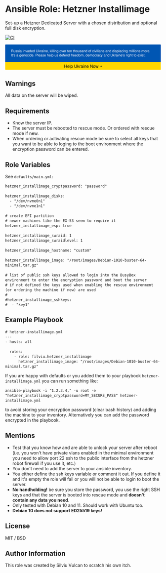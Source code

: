 # Ansible Role: Hetzner Installimage

Set-up a Hetzner Dedicated Server with a chosen distribution and optional full disk encryption.


[![CI](https://github.com/silviuvulcan/ansible-role-hetzner_installimage/workflows/CI/badge.svg?event=push)](https://github.com/silviuvulcan/ansible-role-hetzner_installimage/actions?query=workflow%3ACI)

[![Stand With Ukraine](https://raw.githubusercontent.com/vshymanskyy/StandWithUkraine/main/banner2-direct.svg)](https://stand-with-ukraine.pp.ua)

## Warnings

All data on the server will be wiped.

## Requirements

- Know the server IP.
- The server must be rebooted to rescue mode. Or ordered with rescue mode if new.
- When ordering or activating rescue mode be sure to select all keys that you want to be able to loging to the boot environment where the encryption password can be entered.

## Role Variables

See `defaults/main.yml`:

```
hetzner_installimage_cryptpassword: "password"

hetzner_installimage_disks:
  - "/dev/nvme0n1"
  - "/dev/nvme1n1"

# create EFI partition
# newer machines like the EX-53 seem to require it
hetzner_installimage_esp: true

hetzner_installimage_swraid: 1
hetzner_installimage_swraidlevel: 1

hetzner_installimage_hostname: "custom"

hetzner_installimage_image: "/root/images/Debian-1010-buster-64-minimal.tar.gz"

# list of public ssh keys allowed to login into the BusyBox environment to enter the encryption password and boot the server
# if not defined the keys used when enabling the rescue environment (or ordering the machine if new) are used
#
#hetzner_installimage_sshkeys: 
#  - "key1"
```

## Example Playbook

```
# hetzner-installimage.yml
---
- hosts: all

  roles:
    - role: filviu.hetzner_installimage
      hetzner_installimage_image: "/root/images/Debian-1010-buster-64-minimal.tar.gz"
```

If you are happy with defaults or you added them to your playbook `hetzner-installimage.yml` you can run something like:

```
ansible-playbook -i "1.2.3.4," -u root -e "hetzner_installimage_cryptpassword=MY_SECURE_PASS" hetzner-installimage.yml
```

to avoid storing your encryption password (clear bash history) and adding the machine to your inventory. Alternatively you can add the password encrypted in the playbook.

## Mentions

- Test that you know how and are able to unlock your server after reboot (i.e. you won't have private vlans enabled in the minimal environment you need to allow port 22 ssh to the public interface from the hetzner robot firewall if you use it, etc.)
- You don't need to add the server to your ansible inventory.
- You either define the ssh keys variable or comment it out. If you define it and it's empty the role will fail or you will not be able to login to boot the server.
- **No handholding!** be sure you store the password, you use the right SSH keys and that the server is booted into rescue mode and **doesn't contain any data you need**.
- Only tested with Debian 10 and 11. Should work with Ubuntu too.
- **Debian 10 does not support ED25519 keys!**

## License

MIT / BSD

## Author Information

This role was created by Silviu Vulcan to scratch his own itch.
